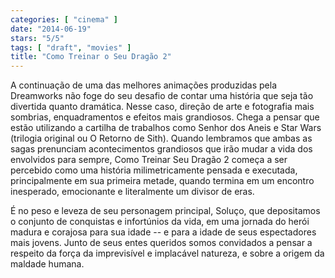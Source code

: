```yaml
---
categories: [ "cinema" ]
date: "2014-06-19"
stars: "5/5"
tags: [ "draft", "movies" ]
title: "Como Treinar o Seu Dragão 2"
---
```

A continuação de uma das melhores animações produzidas pela Dreamworks
não foge do seu desafio de contar uma história que seja tão divertida
quanto dramática. Nesse caso, direção de arte e fotografia mais
sombrias, enquadramentos e efeitos mais grandiosos. Chega a pensar que
estão utilizando a cartilha de trabalhos como Senhor dos Aneis e Star
Wars (trilogia original ou O Retorno de Sith). Quando lembramos que
ambas as sagas prenunciam acontecimentos grandiosos que irão mudar a
vida dos envolvidos para sempre, Como Treinar Seu Dragão 2 começa a
ser percebido como uma história milimetricamente pensada e executada,
principalmente em sua primeira metade, quando termina em um encontro
inesperado, emocionante e literalmente um divisor de eras.

É no peso e leveza de seu personagem principal, Soluço, que depositamos
o conjunto de conquistas e infortúnios da vida, em uma jornada do herói
madura e corajosa para sua idade -- e para a idade de seus espectadores
mais jovens. Junto de seus entes queridos somos convidados a pensar a
respeito da força da imprevisível e implacável natureza, e sobre a
origem da maldade humana.
